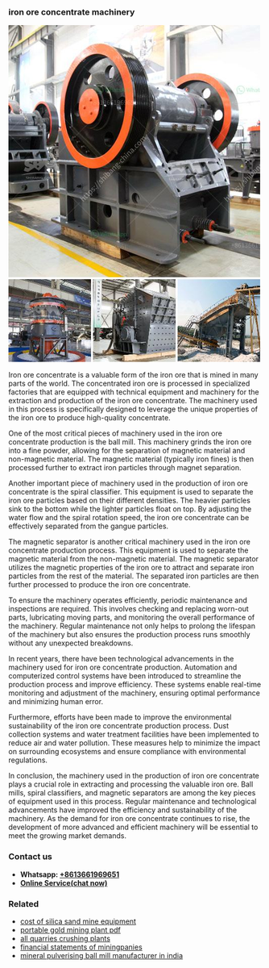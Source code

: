 <h3>iron ore concentrate machinery</h3><img src='1706753759.jpg' alt=''><p>Iron ore concentrate is a valuable form of the iron ore that is mined in many parts of the world. The concentrated iron ore is processed in specialized factories that are equipped with technical equipment and machinery for the extraction and production of the iron ore concentrate. The machinery used in this process is specifically designed to leverage the unique properties of the iron ore to produce high-quality concentrate.</p><p>One of the most critical pieces of machinery used in the iron ore concentrate production is the ball mill. This machinery grinds the iron ore into a fine powder, allowing for the separation of magnetic material and non-magnetic material. The magnetic material (typically iron fines) is then processed further to extract iron particles through magnet separation.</p><p>Another important piece of machinery used in the production of iron ore concentrate is the spiral classifier. This equipment is used to separate the iron ore particles based on their different densities. The heavier particles sink to the bottom while the lighter particles float on top. By adjusting the water flow and the spiral rotation speed, the iron ore concentrate can be effectively separated from the gangue particles.</p><p>The magnetic separator is another critical machinery used in the iron ore concentrate production process. This equipment is used to separate the magnetic material from the non-magnetic material. The magnetic separator utilizes the magnetic properties of the iron ore to attract and separate iron particles from the rest of the material. The separated iron particles are then further processed to produce the iron ore concentrate.</p><p>To ensure the machinery operates efficiently, periodic maintenance and inspections are required. This involves checking and replacing worn-out parts, lubricating moving parts, and monitoring the overall performance of the machinery. Regular maintenance not only helps to prolong the lifespan of the machinery but also ensures the production process runs smoothly without any unexpected breakdowns.</p><p>In recent years, there have been technological advancements in the machinery used for iron ore concentrate production. Automation and computerized control systems have been introduced to streamline the production process and improve efficiency. These systems enable real-time monitoring and adjustment of the machinery, ensuring optimal performance and minimizing human error.</p><p>Furthermore, efforts have been made to improve the environmental sustainability of the iron ore concentrate production process. Dust collection systems and water treatment facilities have been implemented to reduce air and water pollution. These measures help to minimize the impact on surrounding ecosystems and ensure compliance with environmental regulations.</p><p>In conclusion, the machinery used in the production of iron ore concentrate plays a crucial role in extracting and processing the valuable iron ore. Ball mills, spiral classifiers, and magnetic separators are among the key pieces of equipment used in this process. Regular maintenance and technological advancements have improved the efficiency and sustainability of the machinery. As the demand for iron ore concentrate continues to rise, the development of more advanced and efficient machinery will be essential to meet the growing market demands.</p><h3>Contact us</h3><ul><li><strong>Whatsapp:&nbsp;<a href="https://wa.me/8613661969651">+8613661969651</a></strong></li><li><a href="https://swt.shibang-china.com/?git&amp;zhl&amp;iron ore concentrate machinery"><strong>Online Service(chat now)</strong></a></li></ul><h3>Related</h3><ul><li><a href='cost of silica sand mine equipment.md'>cost of silica sand mine equipment</a></li><li><a href='portable gold mining plant pdf.md'>portable gold mining plant pdf</a></li><li><a href='all quarries crushing plants.md'>all quarries crushing plants</a></li><li><a href='financial statements of miningpanies.md'>financial statements of miningpanies</a></li><li><a href='mineral pulverising ball mill manufacturer in india.md'>mineral pulverising ball mill manufacturer in india</a></li></ul>